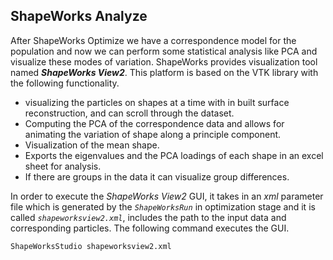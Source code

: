 ## ShapeWorks Analyze

After ShapeWorks Optimize we have a correspondence model for the population and now we can perform some statistical 
analysis like PCA and visualize these modes of variation. ShapeWorks provides visualization tool named ***ShapeWorks View2***. 
This platform is based on the VTK library with the following functionality.
* visualizing the particles on shapes at a time with in built surface reconstruction, and can scroll through the dataset.
* Computing the PCA of the correspondence data and allows for animating the variation of shape along a principle component.
* Visualization of the mean shape.
* Exports the eigenvalues and the PCA loadings of each shape in an excel sheet for analysis.
* If there are groups in the data it can visualize group differences.

In order to execute the *ShapeWorks View2* GUI, it takes in an *xml* parameter file which is generated by the *`ShapeWorksRun`*
in optimization stage and it is called *`shapeworksview2.xml`*, includes the path to the input data and corresponding particles.
 The following command executes the GUI.
  
```
ShapeWorksStudio shapeworksview2.xml
```


